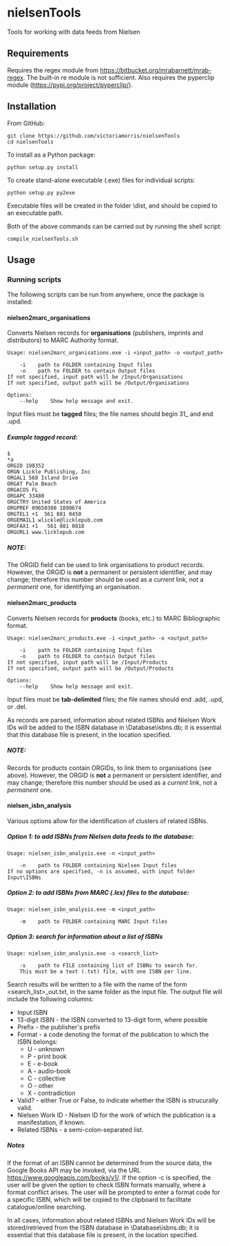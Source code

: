 # nielsenTools
Tools for working with data feeds from Nielsen 

## Requirements

Requires the regex module from https://bitbucket.org/mrabarnett/mrab-regex. The built-in re module is not sufficient.
Also requires the pyperclip module (https://pypi.org/project/pyperclip/).

## Installation

From GitHub:

    git clone https://github.com/victoriamorris/nielsenTools
    cd nielsenTools

To install as a Python package:

    python setup.py install
    
To create stand-alone executable (.exe) files for individual scripts:

    python setup.py py2exe 
    
Executable files will be created in the folder \dist, and should be copied to an executable path.

Both of the above commands can be carried out by running the shell script:

    compile_nielsenTools.sh

## Usage

### Running scripts

The following scripts can be run from anywhere, once the package is installed:

#### nielsen2marc_organisations

Converts Nielsen records for **organisations** (publishers, imprints and distributors) to MARC Authority format.
    
    Usage: nielsen2marc_organisations.exe -i <input_path> -o <output_path>
    
        -i    path to FOLDER containing Input files
        -o    path to FOLDER to contain Output files
    If not specified, input path will be /Input/Organisations
    If not specified, output path will be /Output/Organisations

    Options:
        --help    Show help message and exit.
      
Input files must be **tagged** files; the file names should begin 31_ and end .upd.

##### Example tagged record:

    $
    *a
    ORGID 198352
    ORGN Lickle Publishing, Inc
    ORGAL1 568 Island Drive
    ORGAT Palm Beach
    ORGACOS FL
    ORGAPC 33480
    ORGCTRY United States of America
    ORGPREF 09650308 1890674
    ORGTEL1 +1  561 881 0450
    ORGEMAIL1 wlickle@licklepub.com
    ORGFAX1 +1   561 881 0818
    ORGURL1 www.licklepub.com

##### NOTE:

The ORGID field can be used to link organisations to product records. 
However, the ORGID is **not** a permanent or persistent identifier, and may change; 
therefore this number should be used as a *current* link, not a *permanent* one, for identifying an organisation.  

#### nielsen2marc_products

Converts Nielsen records for **products** (books, etc.) to MARC Bibliographic format.
    
    Usage: nielsen2marc_products.exe -i <input_path> -o <output_path>
    
        -i    path to FOLDER containing Input files
        -o    path to FOLDER to contain Output files
    If not specified, input path will be /Input/Products
    If not specified, output path will be /Output/Products
    
    Options:
        --help    Show help message and exit.

Input files must be **tab-delimited** files; the file names should end .add, .upd, or .del.

As records are parsed, information about related ISBNs and Nielsen Work IDs will be added to the ISBN database in \Database\isbns.db;
it is essential that this database file is present, in the location specified.

##### NOTE:

Records for products contain ORGIDs, to link them to organisations (see above). 
However, the ORGID is **not** a permanent or persistent identifier, and may change; 
therefore this number should be used as a *current* link, not a *permanent* one.

#### nielsen_isbn_analysis

Various options allow for the identification of clusters of related ISBNs.

##### Option 1: to add ISBNs from Nielsen data feeds to the database:

    Usage: nielsen_isbn_analysis.exe -n <input_path>
    
        -n    path to FOLDER containing Nielsen Input files
    If no options are specified, -n is assumed, with input folder Input\ISBNs
    
##### Option 2: to add ISBNs from MARC (.lex) files to the database:

    Usage: nielsen_isbn_analysis.exe -m <input_path>
    
        -m    path to FOLDER containing MARC Input files

##### Option 3: search for information about a list of ISBNs

    Usage: nielsen_isbn_analysis.exe -s <search_list>
    
        -s    path to FILE containing list of ISBNs to search for.
        This must be a text (.txt) file, with one ISBN per line.

Search results will be written to a file with the name of the form <search_list>_out.txt, in the same folder as the input file.
The output file will include the following columns:
* Input ISBN
* 13-digit ISBN - the ISBN converted to 13-digit form, where possible
* Prefix - the publisher's prefix
* Format - a code denoting the format of the publication to which the ISBN belongs:
    * U - unknown
    * P - print book
    * E - e-book
    * A - audio-book
    * C - collective
    * O - other
    * X - contradiction 
* Valid? - either True or False, to indicate whether the ISBN is strucurally valid.
* Nielsen Work ID - Nielsen ID for the work of which the publication is a manifestation, if known.
* Related ISBNs - a semi-colon-separated list.
    
##### Notes

If the format of an ISBN cannot be determined from the source data, the Google Books API may be invoked,
via the URL https://www.googleapis.com/books/v1/. 
If the option -c is specified, the user will be given the option to check ISBN formats manually, where a format conflict arises.
The user will be prompted to enter a format code for a specific ISBN, which will be copied to the clipboard to facilitate catalogue/online searching.

In all cases, information about related ISBNs and Nielsen Work IDs will be stored/retrieved from the ISBN database in \Database\isbns.db;
it is essential that this database file is present, in the location specified.
